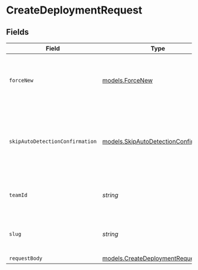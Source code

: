 # CreateDeploymentRequest


## Fields

| Field                                                                                | Type                                                                                 | Required                                                                             | Description                                                                          |
| ------------------------------------------------------------------------------------ | ------------------------------------------------------------------------------------ | ------------------------------------------------------------------------------------ | ------------------------------------------------------------------------------------ |
| `forceNew`                                                                           | [models.ForceNew](../models/forcenew.md)                                             | :heavy_minus_sign:                                                                   | Forces a new deployment even if there is a previous similar deployment               |
| `skipAutoDetectionConfirmation`                                                      | [models.SkipAutoDetectionConfirmation](../models/skipautodetectionconfirmation.md)   | :heavy_minus_sign:                                                                   | Allows to skip framework detection so the API would not fail to ask for confirmation |
| `teamId`                                                                             | *string*                                                                             | :heavy_minus_sign:                                                                   | The Team identifier to perform the request on behalf of.                             |
| `slug`                                                                               | *string*                                                                             | :heavy_minus_sign:                                                                   | The Team slug to perform the request on behalf of.                                   |
| `requestBody`                                                                        | [models.CreateDeploymentRequestBody](../models/createdeploymentrequestbody.md)       | :heavy_minus_sign:                                                                   | N/A                                                                                  |